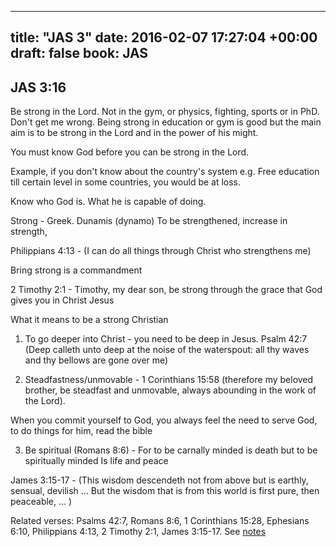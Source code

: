 
---
title: "JAS 3"
date: 2016-02-07 17:27:04 +00:00
draft: false
book: JAS
---

## JAS 3:16

Be strong in the Lord. Not in the gym, or physics, fighting, sports or in PhD. Don't get me wrong. Being strong in education or gym is good but the main aim is to be strong in the Lord and in the power of his might.

You must know God before you can be strong in the Lord.

Example, if you don't know about the country's system e.g. Free education till certain level in some countries, you would be at loss.

Know who God is. What he is capable of doing.

Strong - Greek. Dunamis (dynamo) 
To be strengthened, increase in strength,

Philippians 4:13 - (I can do all things through Christ who strengthens me)
 
Bring strong is a commandment 

2 Timothy 2:1 - Timothy, my dear son, be strong through the grace that God gives you in Christ Jesus

What it means to be a strong Christian

1. To go deeper into Christ - you need to be deep in Jesus. Psalm 42:7 (Deep calleth unto deep at the noise of the waterspout: all thy waves and thy bellows are gone over me)

2. Steadfastness/unmovable - 1 Corinthians 15:58 (therefore my beloved brother, be steadfast and unmovable, always abounding in the work of the Lord). 

When you commit yourself to God, you always feel the need to serve God, to do things for him, read the bible

3. Be spiritual (Romans 8:6) - For to be carnally minded is death but to be spiritually minded Is life and peace

James 3:15-17 - (This wisdom descendeth not from above but is earthly, sensual, devilish ... But the wisdom that is from this world is first pure, then peaceable, ... )






Related verses: Psalms 42:7, Romans 8:6, 1 Corinthians 15:28, Ephesians 6:10, Philippians 4:13, 2 Timothy 2:1, James 3:15-17. See [notes](https://my.bible.com/notes/2300240412843696251)

